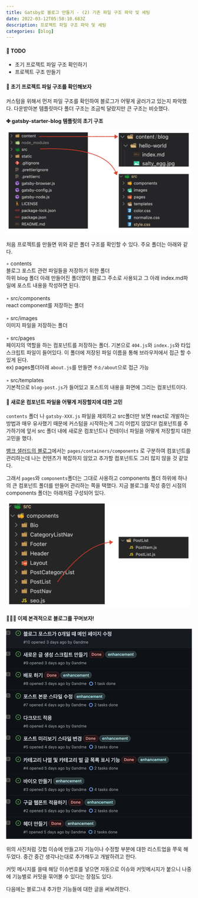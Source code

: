 ```yaml
---
title: Gatsby로 블로그 만들기 - (2) 기존 파일 구조 파악 및 세팅
date: 2022-03-12T05:58:10.683Z
description: 프로젝트 파일 구조 파악 및 세팅
categories: [blog]
---
```


<!-- 타이틀1 -->

#### 🚩 TODO

- 초기 프로젝트 파일 구조 확인하기
- 프로젝트 구조 만들기

#### 📃 초기 프로젝트 파일 구조를 확인해보자

커스텀을 위해서 먼저 파일 구조를 확인하여 블로그가 어떻게 굴러가고 있는지 파악했다. 다운받아본 템플릿마다 폴더 구조는 조금씩 달랐지만 큰 구조는 비슷했다.

**✤ gatsby-starter-blog 템플릿의 초기 구조**

![초기 폴더 구조](./초기폴더구조.jpeg)

처음 프로젝트를 만들면 위와 같은 폴더 구조를 확인할 수 있다. 주요 폴더는 아래와 같다.

<div class="tab">
<!-- contents -->
<div class="bottom10 bold">◦ contents</div>
<div class="tab">블로그 포스트 관련 파일들을 저장하기 위한 폴더
<div class="div">하위 blog 폴더 아래 만들어진 폴더명이 블로그 주소로 사용되고 그 아래 index.md파일에 포스트 내용을 작성하면 된다.</div>
</div>
<br>
<!--components  -->
<div class="bottom10 bold">◦ src/components</div>
<div class="tab">react component를 저장하는 폴더</div>
<br>
<!-- images -->
<div class="bottom10 bold">◦ src/images</div>
<div class="tab">이미지 파일을 저장하는 폴더</div>
<br>
<!-- pages -->
<div class="bottom10 bold">◦ src/pages</div>
<div class="tab">페이지의 역할을 하는 컴포넌트를 저장하는 폴더. 기본으로 <code class="language-text">404.js</code>와 <code class="language-text">index.js</code>와 타입스크립트 파일이 들어있다. 이 폴더에 저장된 파일 이름을 통해 브라우저에서 접근 할 수 있게 된다.
</div>
<div class="tab">
<span class="light">ex) pages폴더아래 </span><code class="language-text">about.js</code>를 만들면 <code class="language-text">주소/about</code>으로 접근 가능</div>
<br>
<!-- templates -->
<div class="bottom10 bold">◦ src/templates</div>
<div class="tab">기본적으로 <code class='language-text'>blog-post.js</code>가 들어있고 포스트의 내용을 화면에 그리는 컴포넌트이다.</div>
</div>
<!-- 타이틀2 -->

#### 🤔 새로운 컴포넌트 파일을 어떻게 저장할지에 대한 고민

<code class="language-text">contents</code> 폴더 나 <code class="language-text">gatsby-XXX.js</code> 파일을 제외하고 src폴더만 보면 <span class="bold">react</span>로 개발하는 방법과 매우 유사했기 때문에 커스텀을 시작하는게 그리 어렵지 않았다! 컴포넌트를 추가하기에 앞서 src 폴더 내에 새로운 컴포넌트나 컨테이너 파일을 어떻게 저장할지 대한 고민을 했다.

<a target='_blank' href="https://blog.banksalad.com/tech/build-a-website-with-gatsby/">뱅크 샐러드의 블로그</a>에서는 <code class="language-text">pages/containers/components</code> 로 구분하여 컴포넌트를 관리하는데 나는 컨텐츠가 복잡하지 않았고 추가할 컴포넌트도 그리 많지 않을 것 같았다.
<br>

그래서 <code class="language-text">pages</code>와 <code class="language-text">components</code>폴더는 그대로 사용하고 components 폴더 하위에 하나의 큰 컴포넌트 폴더를 만들어 관리하는 쪽을 택했다. <span class="light">지금 블로그를 작성 중인 시점의 components 폴더는 아래처럼 구성되어 있다.</span>

![컴포넌트 폴더 구조](./컴포넌트폴더구조.jpeg)

<!-- 타이틀3 -->

#### 👩🏻‍🎨 이제 본격적으로 블로그를 꾸며보자!

![깃헙 이슈 목록](./깃헙이슈.jpeg)

위의 사진처럼 깃헙 이슈에 만들고자 기능이나 수정할 부분에 대한 리스트업을 쭈욱 해두었다. 중간 중간 생각나는대로 추가해두고 개발하려고 한다.

커밋 메시지를 쓸때 해당 이슈번호를 넣으면 자동으로 이슈와 커밋메시지가 붙으니 나중에 기능별로 커밋을 묶어볼 수 있다는 장점도 있다.

다음에는 블로그내 추가한 기능들에 대한 글을 써보려한다.
